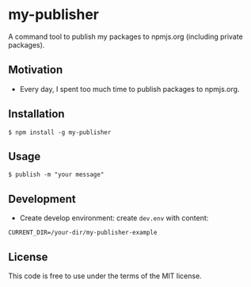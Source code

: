 # my-publisher

A command tool to publish my packages to npmjs.org (including private packages).

## Motivation

- Every day, I spent too much time to publish packages to npmjs.org.


## Installation

```
$ npm install -g my-publisher
```

## Usage

```
$ publish -m "your message"
```


## Development

- Create develop environment: create `dev.env` with content:
```
CURRENT_DIR=/your-dir/my-publisher-example
```


## License

This code is free to use under the terms of the MIT license.

